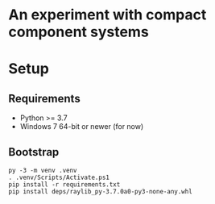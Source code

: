 An experiment with compact component systems
===

# Setup

## Requirements

 - Python >= 3.7
 - Windows 7 64-bit or newer (for now)

## Bootstrap

    py -3 -m venv .venv
    . .venv/Scripts/Activate.ps1
    pip install -r requirements.txt
    pip install deps/raylib_py-3.7.0a0-py3-none-any.whl
